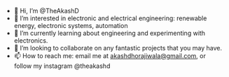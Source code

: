 - 👋 Hi, I’m @TheAkashD
- 👀 I’m interested in electronic and electrical engineering: renewable energy, electronic systems, automation
- 🌱 I’m currently learning about engineering and experimenting with electronics.
- 💞️ I’m looking to collaborate on any fantastic projects that you may have.
- 📫 How to reach me: email me at akashdhorajiwala@gmail.com, or follow my instagram @theakashd

<!---
TheAkashD/TheAkashD is a ✨ special ✨ repository because its `README.md` (this file) appears on your GitHub profile.
You can click the Preview link to take a look at your changes.
--->
